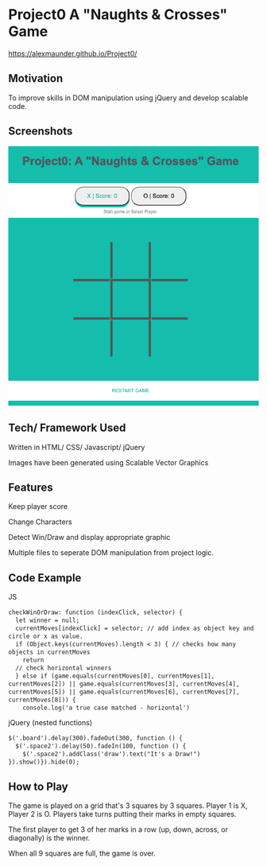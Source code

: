 # Project0 A "Naughts & Crosses" Game

https://alexmaunder.github.io/Project0/


## Motivation
To improve skills in DOM manipulation using jQuery and develop scalable code.

## Screenshots
![image of gameplay](https://github.com/AlexMaunder/Project0/blob/master/img/game.png)

## Tech/ Framework Used

Written in HTML/ CSS/ Javascript/ jQuery

Images have been generated using Scalable Vector Graphics

## Features
Keep player score

Change Characters

Detect Win/Draw and display appropriate graphic

Multiple files to seperate DOM manipulation from project logic.


## Code Example


JS
```
checkWinOrDraw: function (indexClick, selector) {
  let winner = null;
  currentMoves[indexClick] = selector; // add index as object key and circle or x as value.
  if (Object.keys(currentMoves).length < 3) { // checks how many objects in currentMoves
    return
  // check horizontal winners
  } else if (game.equals(currentMoves[0], currentMoves[1], currentMoves[2]) || game.equals(currentMoves[3], currentMoves[4], currentMoves[5]) || game.equals(currentMoves[6], currentMoves[7], currentMoves[8])) {
    console.log('a true case matched - horizontal')

```

jQuery (nested functions)
```
$('.board').delay(300).fadeOut(300, function () {
  $('.space2').delay(50).fadeIn(100, function () {
    $('.space2').addClass('draw').text("It's a Draw!")
}).show()}).hide(0);
```


## How to Play

The game is played on a grid that's 3 squares by 3 squares.
Player 1 is X, Player 2 is O. Players take turns putting their marks in empty squares.

The first player to get 3 of her marks in a row (up, down, across, or diagonally) is the winner.

When all 9 squares are full, the game is over.
